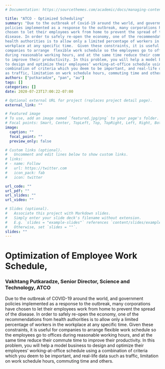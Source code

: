 ```yaml
---
# Documentation: https://sourcethemes.com/academic/docs/managing-content/

title: "ATCO - Optimized Scheduling"
summary: "Due to the outbreak of Covid-19 around the world, and government
policies implemented as a response to the outbreak, many corporations have
chosen to let their employees work from home to prevent the spread of the
disease. In order to safely re-open the economy, one of the recommendations from
health authorities is to allow only a limited percentage of workers in the
workplace at any specific time.  Given these constraints, it is useful for
companies to arrange  flexible work schedule so the employees go to offices
during reasonable working hours, and at the same time reduce their commute time
to improve their productivity. In this problem, you will help a model business
to design and optimize their employees’ working-at-office schedule using a
combination of criteria which you deem to be important, and real-life data such
as traffic, limitation on work schedule hours, commuting time and others."
authors: ["putkaradze", "pan", "au"]
tags: []
categories: []
date: 2020-07-23T17:00:22-07:00

# Optional external URL for project (replaces project detail page).
external_link: ""

# Featured image
# To use, add an image named `featured.jpg/png` to your page's folder.
# Focal points: Smart, Center, TopLeft, Top, TopRight, Left, Right, BottomLeft, Bottom, BottomRight.
image:
  caption: ""
  focal_point: ""
  preview_only: false

# Custom links (optional).
#   Uncomment and edit lines below to show custom links.
# links:
# - name: Follow
#   url: https://twitter.com
#   icon_pack: fab
#   icon: twitter

url_code: ""
url_pdf: ""
url_slides: ""
url_video: ""

# Slides (optional).
#   Associate this project with Markdown slides.
#   Simply enter your slide deck's filename without extension.
#   E.g. `slides = "example-slides"` references `content/slides/example-slides.md`.
#   Otherwise, set `slides = ""`.
slides: ""
---
```

# Optimization of Employee Work Schedule,

### Vakhtang Putkaradze, Senior Director, Science and Technology, ATCO
 
Due to the outbreak of COVID-19 around the world, and government policies
implemented as a response to the outbreak, many corporations have chosen to let
their employees work from home to prevent the spread of the disease. In order
to safely re-open the economy, one of the recommendations from health
authorities is to allow only a limited percentage of workers in the workplace
at any specific time.  Given these constraints, it is useful for companies to
arrange  flexible work schedule so the employees go to offices during
reasonable working hours, and at the same time reduce their commute time to
improve their productivity. In this problem, you will help a model business to
design and optimize their employees’ working-at-office schedule using a
combination of criteria which you deem to be important, and real-life data such
as traffic, limitation on work schedule hours, commuting time and others.
